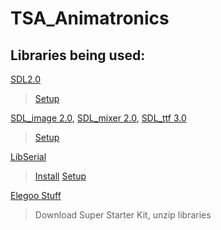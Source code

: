 # TSA_Animatronics

## Libraries being used:

[SDL2.0](https://www.libsdl.org/download-2.0.php)
>[Setup](http://lazyfoo.net/tutorials/SDL/index.php)

[SDL_image 2.0](http://www.libsdl.org/projects/SDL_image/), [SDL_mixer 2.0](https://www.libsdl.org/projects/SDL_mixer/), [SDL_ttf 3.0](https://www.libsdl.org/projects/SDL_ttf/)
>[Setup](http://lazyfoo.net/tutorials/SDL/06_extension_libraries_and_loading_other_image_formats/index.php)

[LibSerial](http://libserial.sourceforge.net/)
>[Install](https://github.com/crayzeewulf/libserial)
[Setup](http://libserial.sourceforge.net/_sources/tutorial.txt)

[Elegoo Stuff](http://www.elegoo.com/download/)
>Download Super Starter Kit, unzip libraries

